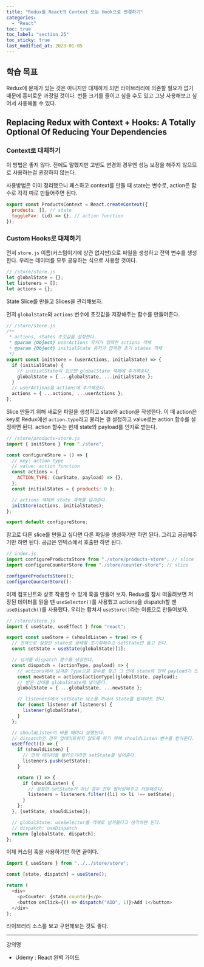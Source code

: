 ```yaml
---
title: "Redux를 React의 Context 또는 Hook으로 변경하기"
categories:
  - "React"
toc: true
toc_label: "section 25"
toc_sticky: true
last_modified_at: 2023-01-05
---
```


## 학습 목표

Redux에 문제가 있는 것은 아니지만 대체하게 되면 라이브러리에 의존할 필요가 없기 때문에 흥미로운 과정일 것이다. 번들 크기를 줄이고 싶을 수도 있고 그냥 사용해보고 싶어서 사용해볼 수 있다.

## Replacing Redux with Context + Hooks: A Totally Optional Of Reducing Your Dependencies

### Context로 대체하기

이 방법은 좋지 않다. 전에도 말했지만 고빈도 변경의 경우엔 성능 보장을 해주지 않으므로 사용하는걸 권장하지 않는다.

사용방법은 이미 정리했으니 패스하고 context를 만들 때 state는 변수로, action은 함수로 각각 따로 만들어주면 된다.

```js
export const ProductsContext = React.createContext({
  products: [], // state
  toggleFav: (id) => {}, // action function
});
```

### Custom Hooks로 대체하기

먼저 `store.js` 이름(커스텀이기에 상관 없지만)으로 파일을 생성하고 전역 변수를 생성한다. 우리는 데이터를 모두 공유하는 식으로 사용할 것이다.

```js
// /store/store.js
let globalState = {};
let listeners = [];
let actions = {};
```

State Slice를 만들고 Slices을 관리해보자.

먼저 `globalState`와 `actions` 변수에 초깃값을 저장해주는 함수를 만들어준다.

```js
// /store/store.js
/**
 * actions, states 초깃값을 설정한다.
 * @param {Object} userActions 유저가 입력한 actions 객체
 * @param {Object} initialState 유저가 입력한 초기 states 객체
 */
export const initStore = (userActions, initialState) => {
  if (initialState) {
    // initialState이 있으면 globalState 객체에 추가해준다.
    globalState = { ...globalState, ...initialState };
  }
  // userActions을 actions에 추가해준다.
  actions = { ...actions, ...userActions };
};
```

Slice 만들기 위해 새로운 파일을 생성하고 state와 action을 작성한다. 이 때 action은 key로 Redux에선 `action.type`라고 불리는 걸 설정하고 value로는 action 함수를 설정하면 된다. action 함수는 현재 state와 payload를 인자로 받는다.

```js
// /store/products-store.js
import { initStore } from "./store";

const configureStore = () => {
  // key: action type
  // value: action function
  const actions = {
    ACTION_TYPE: (curState, payload) => {},
  };
  const initialStates = { products: 0 };

  // actions 객체와 state 객체를 넘겨준다.
  initStore(actions, initialStates);
};

export default configureStore;
```

참고로 다른 slice를 만들고 싶다면 다른 파일을 생성하기만 하면 된다. 그리고 공급해주기만 하면 된다. 공급은 인덱스에서 호출만 하면 된다.

```js
// index.js
import configureProductsStore from "./store/products-store"; // slice
import configureCounterStore from "./store/counter-store"; // slice

configureProductsStore();
configureCounterStore();
```

이제 컴포넌트와 상호 작용할 수 있게 훅을 만들어 보자. Redux를 잠시 떠올려보면 저장된 데이터를 읽을 땐 `useSelector()`를 사용했고 actions을 dispatch할 땐 `useDispatch()`를 사용했다. 우리는 합쳐서 `useStore()`라는 이름으로 만들어보자.

```js
// /store/store.js
import { useState, useEffect } from "react";

export const useStore = (shouldListen = true) => {
  // 전역으로 설정한 state로 상태를 초기화해주고 setState만 들고 온다.
  const setState = useState(globalState)[1];

  // 넘겨줄 dispatch 함수를 생성한다.
  const dispatch = (actionType, payload) => {
    // actions에서 넘겨준 Type으로 함수를 찾고 그 안에 state와 만약 payload가 있다면 payload를 넘겨준 뒤 반환 값을 새 변수에 할당한다.
    const newState = actions[actionType](globalState, payload);
    // 받은 상태를 globalState에 넣어준다.
    globalState = { ...globalState, ...newState };

    // listeners에서 setState 요소를 꺼내서 State를 업데이트 한다.
    for (const listener of listeners) {
      listener(globalState);
    }
  };

  // shouldListen이 바뀔 때마다 실행된다.
  // dispatch인 경우 업데이트하지 않도록 하기 위해 shouldListen 변수를 받아온다.
  useEffect(() => {
    if (shouldListen) {
      // 만약 데이터를 불러오기라면 setState를 넣어준다.
      listeners.push(setState);
    }

    return () => {
      if (shouldListen) {
        // 설정한 setState가 아닌 경우 전부 필터링해주고 저장해준다.
        listeners = listeners.filter((li) => li !== setState);
      }
    };
  }, [setState, shouldListen]);

  // globalState: useSelector를 객체로 넘겨줬다고 생각하면 된다.
  // dispatch: useDispatch
  return [globalState, dispatch];
};
```

이제 커스텀 훅을 사용하기만 하면 끝이다.

```js
import { useStore } from "../../store/store";

const [state, dispatch] = useStore();

return (
  <div>
    <p>Counter: {state.counter}</p>
    <button onClick={() => dispatch("ADD", 1)}>Add 1</button>
  </div>
);
```

라이브러리 소스를 보고 구현해보는 것도 좋다.

---

강의명

- Udemy : React 완벽 가이드
